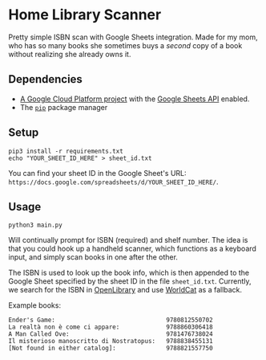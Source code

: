 # Home Library Scanner

Pretty simple ISBN scan with Google Sheets integration. Made for my mom, who has so many books she sometimes buys a *second* copy of a book without realizing she already owns it.

## Dependencies
- [A Google Cloud Platform project](https://developers.google.com/workspace/guides/create-project) with the [Google Sheets API](https://developers.google.com/sheets/api/quickstart/python) enabled.
- The [`pip`](https://pypi.org/project/pip/) package manager

## Setup
```
pip3 install -r requirements.txt
echo "YOUR_SHEET_ID_HERE" > sheet_id.txt
```

You can find your sheet ID in the Google Sheet's URL: `https://docs.google.com/spreadsheets/d/YOUR_SHEET_ID_HERE/`.

## Usage
```
python3 main.py
```
Will continually prompt for ISBN (required) and shelf number. The idea is that you could hook up a handheld scanner, which functions as a keyboard input, and simply scan books in one after the other.

The ISBN is used to look up the book info, which is then appended to the Google Sheet specified by the sheet ID in the file `sheet_id.txt`. Currently, we search for the ISBN in [OpenLibrary](https://openlibrary.org/) and use [WorldCat](https://www.worldcat.org/) as a fallback.

Example books:
```
Ender's Game:                               9780812550702
La realtà non è come ci appare:             9788860306418
A Man Called Ove:                           9781476738024
Il misterioso manoscritto di Nostratopus:   9788838455131
[Not found in either catalog]:              9788821557750
```